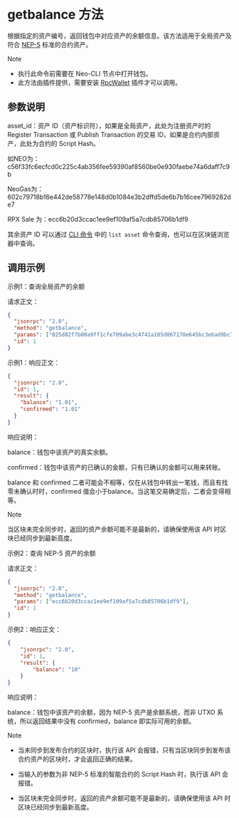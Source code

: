 # getbalance 方法

根据指定的资产编号，返回钱包中对应资产的余额信息。该方法适用于全局资产及符合 [NEP-5](https://github.com/neo-project/proposals/blob/master/nep-5.mediawiki) 标准的合约资产。

> [!Note]
>
> - 执行此命令前需要在 Neo-CLI 节点中打开钱包。
> - 此方法由插件提供，需要安装 [RpcWallet](https://github.com/neo-project/neo-plugins/releases) 插件才可以调用。

## 参数说明

asset_id：资产 ID（资产标识符），如果是全局资产，此处为注册资产时的 Register Transaction 或 Publish Transaction 的交易 ID，如果是合约内部资产，此处为合约的 Script Hash。

如NEO为：c56f33fc6ecfcd0c225c4ab356fee59390af8560be0e930faebe74a6daff7c9b

NeoGas为：602c79718b16e442de58778e148d0b1084e3b2dffd5de6b7b16cee7969282de7

RPX Sale 为：ecc6b20d3ccac1ee9ef109af5a7cdb85706b1df9

其余资产 ID 可以通过 [CLI 命令](../../../../node/cli/cli.md) 中的 `list asset` 命令查询，也可以在区块链浏览器中查询。

## 调用示例

示例1：查询全局资产的余额

请求正文：

```json
{
  "jsonrpc": "2.0",
  "method": "getbalance",
  "params": ["025d82f7b00a9ff1cfe709abe3c4741a105d067178e645bc3ebad9bc79af47d4"],
  "id": 1
}
```

示例1：响应正文：

```json
{
  "jsonrpc": "2.0",
  "id": 1,
  "result": {
    "balance": "1.01",
    "confirmed": "1.01"
  }
}
```

响应说明：

balance：钱包中该资产的真实余额。

confirmed：钱包中该资产的已确认的金额，只有已确认的金额可以用来转账。

balance 和 confirmed 二者可能会不相等，仅在从钱包中转出一笔钱，而且有找零未确认时时，confirmed 值会小于balance。当这笔交易确定后，二者会变得相等。


> [!Note]
>
> 当区块未完全同步时，返回的资产余额可能不是最新的，请确保使用该 API 时区块已经同步到最新高度。



示例2：查询 NEP-5 资产的余额

请求正文：

```json
{
  "jsonrpc": "2.0",
  "method": "getbalance",
  "params": ["ecc6b20d3ccac1ee9ef109af5a7cdb85706b1df9"],
  "id": 1
}
```

示例2：响应正文：

```json
{
    "jsonrpc": "2.0",
    "id": 1,
    "result": {
        "balance": "10"
    }
}
```

响应说明：

balance：钱包中该资产的余额，因为 NEP-5 资产是余额系统，而非 UTXO 系统，所以返回结果中没有 confirmed，balance 即实际可用的余额。

> [!Note]
> 
>- 当未同步到发布合约的区块时，执行该 API 会报错，只有当区块同步到发布该合约资产的区块时，才会返回正确的结果。
> - 当输入的参数为非 NEP-5 标准的智能合约的 Script Hash 时，执行该 API 会报错。
>
> - 当区块未完全同步时，返回的资产余额可能不是最新的，请确保使用该 API 时区块已经同步到最新高度。

